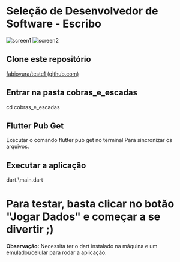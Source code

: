 # Seleção de Desenvolvedor de Software - Escribo

![screen1](https://user-images.githubusercontent.com/87349194/152256345-8e8e2a0e-a784-41cb-b4ee-57624c436b82.png)
![screen2](https://user-images.githubusercontent.com/87349194/152256421-7cb3f7e4-8b3f-47d9-9404-87635f2ba5fc.png)

## Clone este repositório
[fabioyura/teste1 (github.com)](https://github.com/fabioyura/teste1)


## Entrar na pasta cobras_e_escadas
cd cobras_e_escadas

## Flutter Pub Get
Executar o comando flutter pub get no terminal
Para sincronizar os arquivos.

## Executar a aplicação
dart.\main.dart


# Para testar, basta clicar no botão "Jogar Dados" e começar a se divertir ;)


**Observação:**  Necessita ter o dart instalado na máquina e um emulador/celular para rodar a aplicação.

